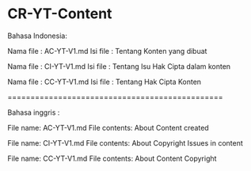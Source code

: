# CR-YT-Content

Bahasa Indonesia:

Nama file : AC-YT-V1.md
Isi file : Tentang Konten yang dibuat

Nama file : CI-YT-V1.md
Isi file : Tentang Isu Hak Cipta dalam konten

Nama file : CC-YT-V1.md
Isi file : Tentang Hak Cipta Konten

===============================================

Bahasa inggris :

File name: AC-YT-V1.md
File contents: About Content created

File name: CI-YT-V1.md
File contents: About Copyright Issues in content

File name: CC-YT-V1.md
File contents: About Content Copyright
